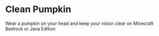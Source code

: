 # Clean Pumpkin

Wear a pumpkin on your head and keep your vision clear on Minecraft Bedrock or Java Edition
